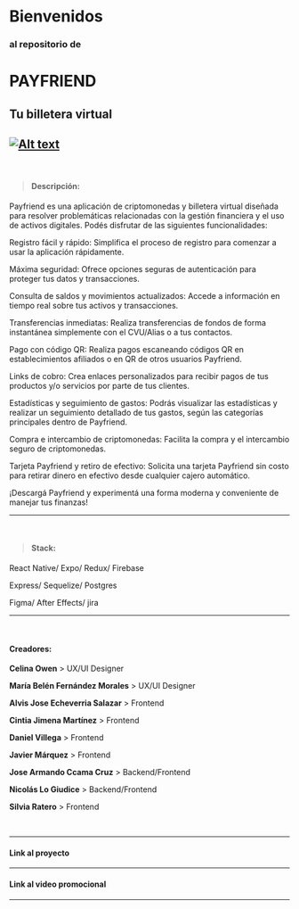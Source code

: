# Bienvenidos 
### al repositorio de 
# PAYFRIEND 
## Tu billetera virtual

[![Alt text](https://img.youtube.com/vi/TR0aJcHSstg/0.jpg)](https://www.youtube.com/watch?v=TR0aJcHSstg)                    
-------------
<br>

>  #### Descripción:
Payfriend es una aplicación de criptomonedas y billetera virtual diseñada para resolver problemáticas relacionadas con la gestión financiera y el uso de activos digitales. Podés disfrutar de las siguientes funcionalidades:

Registro fácil y rápido: Simplifica el proceso de registro para comenzar a usar la aplicación rápidamente.

Máxima seguridad: Ofrece opciones seguras de autenticación para proteger tus datos y transacciones.

Consulta de saldos y movimientos actualizados: Accede a información en tiempo real sobre tus activos y transacciones.

Transferencias inmediatas: Realiza transferencias de fondos de forma instantánea simplemente con el CVU/Alias o a tus contactos.

Pago con código QR: Realiza pagos escaneando códigos QR en establecimientos afiliados o en QR de otros usuarios Payfriend.

Links de cobro: Crea enlaces personalizados para recibir pagos de tus productos y/o servicios por parte de tus clientes.

Estadísticas y seguimiento de gastos: Podrás visualizar las estadísticas y realizar un seguimiento detallado de tus gastos, según las categorías principales dentro de Payfriend. 

Compra e intercambio de criptomonedas: Facilita la compra y el intercambio seguro de criptomonedas.

Tarjeta Payfriend y retiro de efectivo: Solicita una tarjeta Payfriend sin costo para retirar dinero en efectivo desde cualquier cajero automático.

¡Descargá Payfriend y experimentá una forma moderna y conveniente de manejar tus finanzas!

-------------
<br>

>  #### Stack:
React Native/ Expo/ Redux/ Firebase

Express/ Sequelize/ Postgres

Figma/ After Effects/ jira


-------------

<br>

#### Creadores:
**Celina Owen** > UX/UI Designer

**María Belén Fernández Morales** > UX/UI Designer

**Alvis Jose Echeverria Salazar** > Frontend

**Cintia Jimena Martínez** > Frontend

**Daniel Villega** > Frontend

**Javier Márquez** > Frontend

**Jose Armando Ccama Cruz** > Backend/Frontend

**Nicolás Lo Giudice** > Backend/Frontend

**Silvia Ratero** > Frontend

<br>

-------------

#### Link al proyecto 


-------------

#### Link al video promocional 


-------------
